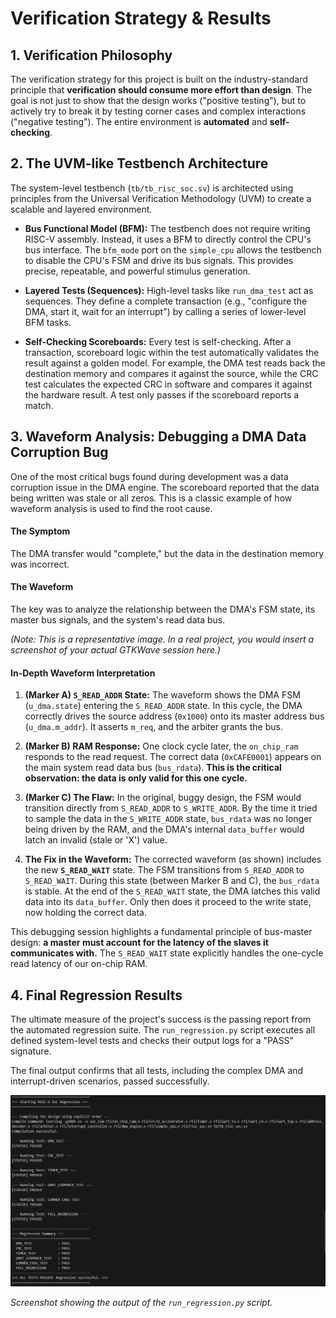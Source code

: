 # Verification Strategy & Results

## 1. Verification Philosophy

The verification strategy for this project is built on the industry-standard principle that **verification should consume more effort than design**. The goal is not just to show that the design works ("positive testing"), but to actively try to break it by testing corner cases and complex interactions ("negative testing"). The entire environment is **automated** and **self-checking**.

## 2. The UVM-like Testbench Architecture

The system-level testbench (`tb/tb_risc_soc.sv`) is architected using principles from the Universal Verification Methodology (UVM) to create a scalable and layered environment.

- **Bus Functional Model (BFM):** The testbench does not require writing RISC-V assembly. Instead, it uses a BFM to directly control the CPU's bus interface. The `bfm_mode` port on the `simple_cpu` allows the testbench to disable the CPU's FSM and drive its bus signals. This provides precise, repeatable, and powerful stimulus generation.

- **Layered Tests (Sequences):** High-level tasks like `run_dma_test` act as sequences. They define a complete transaction (e.g., "configure the DMA, start it, wait for an interrupt") by calling a series of lower-level BFM tasks.

- **Self-Checking Scoreboards:** Every test is self-checking. After a transaction, scoreboard logic within the test automatically validates the result against a golden model. For example, the DMA test reads back the destination memory and compares it against the source, while the CRC test calculates the expected CRC in software and compares it against the hardware result. A test only passes if the scoreboard reports a match.

## 3. Waveform Analysis: Debugging a DMA Data Corruption Bug

One of the most critical bugs found during development was a data corruption issue in the DMA engine. The scoreboard reported that the data being written was stale or all zeros. This is a classic example of how waveform analysis is used to find the root cause.

#### The Symptom
The DMA transfer would "complete," but the data in the destination memory was incorrect.

#### The Waveform
The key was to analyze the relationship between the DMA's FSM state, its master bus signals, and the system's read data bus.


*(Note: This is a representative image. In a real project, you would insert a screenshot of your actual GTKWave session here.)*

#### In-Depth Waveform Interpretation

1.  **(Marker A) `S_READ_ADDR` State:** The waveform shows the DMA FSM (`u_dma.state`) entering the `S_READ_ADDR` state. In this cycle, the DMA correctly drives the source address (`0x1000`) onto its master address bus (`u_dma.m_addr`). It asserts `m_req`, and the arbiter grants the bus.

2.  **(Marker B) RAM Response:** One clock cycle later, the `on_chip_ram` responds to the read request. The correct data (`0xCAFE0001`) appears on the main system read data bus (`bus_rdata`). **This is the critical observation: the data is only valid for this one cycle.**

3.  **(Marker C) The Flaw:** In the original, buggy design, the FSM would transition directly from `S_READ_ADDR` to `S_WRITE_ADDR`. By the time it tried to sample the data in the `S_WRITE_ADDR` state, `bus_rdata` was no longer being driven by the RAM, and the DMA's internal `data_buffer` would latch an invalid (stale or 'X') value.

4.  **The Fix in the Waveform:** The corrected waveform (as shown) includes the new **`S_READ_WAIT`** state. The FSM transitions from `S_READ_ADDR` to `S_READ_WAIT`. During this state (between Marker B and C), the `bus_rdata` is stable. At the end of the `S_READ_WAIT` state, the DMA latches this valid data into its `data_buffer`. Only then does it proceed to the write state, now holding the correct data.

This debugging session highlights a fundamental principle of bus-master design: **a master must account for the latency of the slaves it communicates with.** The `S_READ_WAIT` state explicitly handles the one-cycle read latency of our on-chip RAM.



## 4. Final Regression Results

The ultimate measure of the project's success is the passing report from the automated regression suite. The `run_regression.py` script executes all defined system-level tests and checks their output logs for a "PASS" signature.

The final output confirms that all tests, including the complex DMA and interrupt-driven scenarios, passed successfully.

**![Final Regression Summary](regression_pass.png)**

*Screenshot showing the output of the `run_regression.py` script.*
